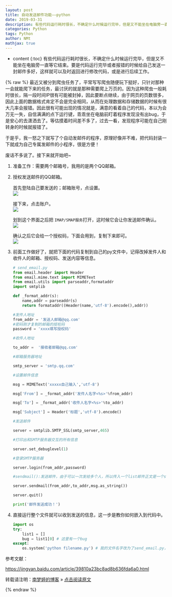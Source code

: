 ```yaml
---
layout: post
title: 自动发送邮件功能——python  
date: 2019-03-31
description: 有些代码运行耗时很长，不确定什么时候运行完毕，但是又不能坐在电脑旁一直等它结束。要是代码运行完毕或者报错的时候给自己发送一封邮件多好，这样就可以及时返回进行修改代码，或是进行后续工作。
categories: Python
tags: Python 
author: NMt
mathjax: true
---
```

* content
{:toc}
有些代码运行耗时很长，不确定什么时候运行完毕，但是又不能坐在电脑旁一直等它结束。要是代码运行完毕或者报错的时候给自己发送一封邮件多好，这样就可以及时返回进行修改代码，或是进行后续工作。  

<div style='display: none'>
@@@@
</div>





{% raw %}
最近又被分到爬虫任务了，平常写写爬虫随便玩下挺好，只针对那种一会就能爬下来的任务，最讨厌的就是那种需要爬上万页的。因为这种爬虫一般耗时很长，隔一段时间IP很有可能被封掉，因此要断点继续，由于网页的页数很多，因此上面的数据格式肯定不会是完全相同，从而在处理数据和存储数据的时候有很大几率会报错。因此很有可能出现的情况就是，满意的看着自己的代码，本以为会万无一失，自信满满的点下运行键，乖乖坐在电脑前盯着程序发现没有出bug，于是安心的去潇洒去了。等估摸着时间差不多了，过去一看，发现程序可能在自己刚转身的时候就报错了。  

  

于是乎，我一怒之下就写了个自动发邮件的程序，原理好像并不难，把代码封装一下就成为自己专属发邮件的小程序，很是方便！  

废话不多说了。接下来就开始吧~  

1. 准备工作：需要两个邮箱号，我用的是两个QQ邮箱。  
2. 授权发送邮件的QQ邮箱。  
        
    首先登陆自己要发送的；邮箱账号，点设置。  
	![][pt_01]  
     
    接下来，点击账户。  
    ![][pt_02]
     
    划到这个界面之后把 `IMAP/SMAP服务`打开，这时候它会让你发送邮件确认。  
    ![][pt_03]  
     
   确认之后它会给一个授权码，下面会用到，复制下来即可。  
    ![][pt_04]
   
3. 前面工作做好了，就把下面的代码复制到自己的py文件中，记得改掉发件人和收件人的邮箱、授权码、发送内容等信息。  
	```python
	# send_email.py
	from email.header import Header
	from email.mime.text import MIMEText
	from email.utils import parseaddr,formataddr
	import smtplib

	def _format_addr(s):    
		name,addr = parseaddr(s)    
		return formataddr((Header(name,'utf-8').encode(),addr))

	#发件人地址
	from_addr = '发送人邮箱@qq.com'
	#密码刚才复制的邮箱的授权码
	password = 'xxxx填写授权码'

	#收件人地址

	to_addr =  '接收者邮箱@qq.com'

	#邮箱服务器地址

	smtp_server = 'smtp.qq.com'

	#设置邮件信息

	msg = MIMEText('xxxxx自己输入','utf-8')

	msg['From'] = _format_addr('发件人名字<%s>'%from_addr)

	msg['To'] = _format_addr('收件人名字<%s>'%to_addr)

	msg['Subject'] = Header('标题','utf-8').encode()

	#发送邮件

	server = smtplib.SMTP_SSL(smtp_server,465)

	#打印出和SMTP服务器交互的所有信息

	server.set_debuglevel(1)

	#登录SMTP服务器

	server.login(from_addr,password)

	#sendmail():发送邮件，由于可以一次发给多个人，所以传入一个list邮件正文是一个str，as_string()把MIMEText对象变成str。

	server.sendmail(from_addr,to_addr,msg.as_string())

	server.quit()

	print('邮件发送成功！')
	```

4. 直接运行整个文件就可以收到发送的信息，这一步是教你如何嵌入到代码中。  

	```python 
	import os
	try:
		list1 = []
		bug = list1[0] # 这里有一个bug
	except:
		os.system('python filename.py') # 我的文件名字改为了send_email.py，所以这里可以写为 os.system('python send_email.py')
	```

参考文献：  

https://jingyan.baidu.com/article/39810a23bc8ad8b636fda6a0.html

转载请注明：[南梦婷的博客](https://norah2.github.io) » [点击阅读原文](https://norah2.github.io/2019/03/31/autosend_email/)   

<!--以下是本文用到的链接-->
[pt_01]: https://nora-blogimg.oss-cn-hangzhou.aliyuncs.com/BlogImage/11_autosend_email/01.png
[pt_02]: https://nora-blogimg.oss-cn-hangzhou.aliyuncs.com/BlogImage/11_autosend_email/02.png
[pt_03]: https://nora-blogimg.oss-cn-hangzhou.aliyuncs.com/BlogImage/11_autosend_email/03.png
[pt_04]: https://nora-blogimg.oss-cn-hangzhou.aliyuncs.com/BlogImage/11_autosend_email/04.png

{% endraw %}
